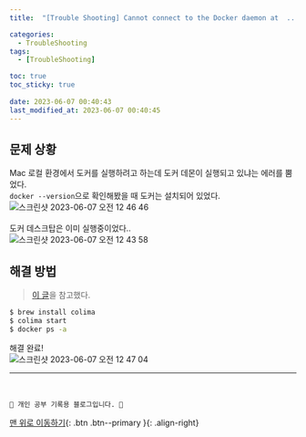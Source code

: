```yaml
---
title:  "[Trouble Shooting] Cannot connect to the Docker daemon at  ... Is the docker daemon running? 해결 "

categories:
  - TroubleShooting
tags:
  - [TroubleShooting]

toc: true
toc_sticky: true
 
date: 2023-06-07 00:40:43
last_modified_at: 2023-06-07 00:40:45
---
```


## 문제 상황
Mac 로컬 환경에서 도커를 실행하려고 하는데 도커 데몬이 실행되고 있냐는 에러를 뿜었다.<br>
`docker --version`으로 확인해봤을 때 도커는 설치되어 있었다.<br>
![스크린샷 2023-06-07 오전 12 46 46](https://github.com/minju412/jenkins-test/assets/59405576/baeb8653-80b3-4115-b3d1-fbcac3b63361)<br><br>
도커 데스크탑은 이미 실행중이었다..<br>
![스크린샷 2023-06-07 오전 12 43 58](https://github.com/minju412/jenkins-test/assets/59405576/e7da1935-fc9c-4838-9645-480814619cbe)



## 해결 방법
> [이 글](https://apple.stackexchange.com/questions/373888/how-do-i-start-the-docker-daemon-on-macos)을 참고했다.

```bash
$ brew install colima
$ colima start
$ docker ps -a
```

해결 완료!<br>
![스크린샷 2023-06-07 오전 12 47 04](https://github.com/minju412/jenkins-test/assets/59405576/5f353c6f-750b-4aa0-a115-f9f8a559c7ca)





***
<br>

    💛 개인 공부 기록용 블로그입니다. 👻

[맨 위로 이동하기](#){: .btn .btn--primary }{: .align-right}